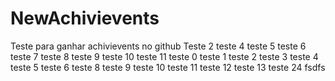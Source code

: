 # NewAchivievents
Teste para ganhar achivievents no github
Teste 2
teste 4
teste 5
teste 6
teste 7
teste 8
teste 9
teste 10
teste 11
teste 0
teste 1
teste 2
teste 3
teste 4
teste 5
teste 6
teste 8
teste 9
teste 10
teste 11
teste 12
teste 13
teste 24
fsdfs
